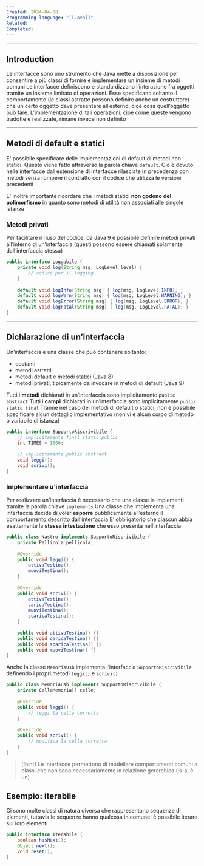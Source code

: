 ```yaml
---
Created: 2024-04-08
Programming language: "[[Java]]"
Related: 
Completed:
---
```

---
## Introduction
Le interfacce sono uno strumento che Java mette a disposizione per consentire a più classi di fornire e implementare un insieme di metodi comuni
Le interfacce definiscono e standardizzano l’interazione fra oggetti tramite un insieme limitato di operazioni.
Esse specificano soltanto il comportamento (le classi astratte possono definire anche un costruttore) che un certo oggetto deve presentare all’esterno, cioè cosa quell’oggetto può fare. L’implementazione di tali operazioni, cioè come queste vengono tradotte e realizzate, rimane invece non definito

---
## Metodi di default e statici
E' possibile specificare delle implementazioni di default di metodi non statici. Questo viene fatto attraverso la parola chiave `default`. Ciò è dovuto nelle interfacce dall’estensione di interfacce rilasciate in precedenza con metodi senza rompere il contratto con il codice che utilizza le versioni precedenti

E’ inoltre importante ricordare che i metodi statici **non godono del polimorfismo** in quanto sono metodi di utilità non associati alle singole istanze

### Metodi privati
Per facilitare il riuso del codice, da Java 9 è possibile definire metodi privati all’interno di un’interfaccia (questi possono essere chiamati solamente dall’interfaccia stessa)

```java
public interface Loggabile {
	private void log(String msg, LogLevel level) {
		// codice per il logging
	}
	
	default void logInfo(String msg) { log(msg, LogLevel.INFO); }
	default void logWarn(String msg) { log(msg, LogLevel.WARNING); }
	default void logError(String msg) { log(msg, LogLevel.ERROR); }
	default void logFatal(String msg) { log(msg, LogLevel.FATAL); }
}
```

---
## Dichiarazione di un’interfaccia
Un’interfaccia è una classe che può contenere soltanto:
- costanti
- metodi astratti
- metodi default e metodi statici (Java 8)
- metodi privati, tipicamente da invocare in metodi di default (Java 9)

Tutti i **metodi** dichiarati in un’interfaccia sono implicitamente `public abstract`
Tutti i **campi** dichiarati in un’interfaccia sono implicitamente `public static final`
Tranne nel caso dei metodi di default o statici, non è possibile specificare alcun dettaglio implementativo (non vi è alcun corpo di metodo o variabile di istanza)

```java
public interface SupportoRiscrivibile {
	// implicitamente final static public
	int TIMES = 1000;
	
	// implicitamente public abstract
	void leggi();
	void scrivi();
}
```

### Implementare u’interfaccia
Per realizzare un’interfaccia è necessario che una classe la implementi tramite la parola chiave `implements`
Una classe che implementa una interfaccia decide di voler **esporre** pubblicamente all’esterno il comportamento descritto dall’interfaccia
E’ obbligatorio che ciascun abbia esattamente la **stessa intestazione** che esso presenta nell’interfaccia

```java
public class Nastro implements SupportoRiscrivibile {
	private Pellicola pellicola;
	
	@Override
	public void leggi() {
		attivaTestina();
		muoviTestina();
	}
	
	@Override
	public void scrivi() {
		attivaTestina();
		caricaTestina();
		muoviTestina();
		scaricaTestina();
	}
	
	public void attivaTestina() {}
	public void caricaTestina() {}
	public void scaricaTestina() {}
	public void muoviTestina() {}
}
```

Anche la classe `MemoriaUsb` implementa l’interfaccia `SupportoRiscrivibile`, definendo i propri metodi `leggi()` e `scrivi()`
```java
public class MemoriaUsb implements SupportoRiscrivibile {
	private CellaMemoria[] celle;
	
	@Override
	public void leggi() {
		// leggi la cella corretta
	}
	
	@Override
	public void scrivi() {
		// modifica la cella corretta
	}
}
```

> [!hint]
> Le interfacce permettono di modellare comportamenti comuni a classi che non sono necessariamente in relazione gerarchica (is-a, è-un)

## Esempio: iterabile
Ci sono molte classi di natura diversa che rappresentano sequenze di elementi, tuttavia le sequenze hanno qualcosa in comune: è possibile iterare sui loro elementi

```java
public interface Iterabile {
	boolean hasNext();
	Object next();
	void reset();
}
```

